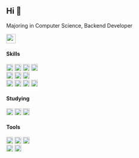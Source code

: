 ## Hi 👋
Majoring in Computer Science, Backend Developer<br>

<a href="https://mminjukim.notion.site/mj-home" target="_blank"><img height=25 src="https://img.shields.io/badge/Check_my_Notion_here-FFFFFF?style=flat-square&logo=Notion&logoColor=black"></a>


#### Skills
  <img height=18 src="https://img.shields.io/badge/Java-ffffff?style=flat-square&logo=Java&logoColor=black"> <img height=18 src="https://img.shields.io/badge/Spring-ffffff?style=flat-square&logo=Spring&logoColor=6DB33F"> <img height=18 src="https://img.shields.io/badge/Python-ffffff?style=flat-square&logo=Python&logoColor=3776AB"/> <img height=18 src="https://img.shields.io/badge/Django-ffffff?style=flat-square&logo=django&logoColor=092E20"> <br>
  <img height=18 src="https://img.shields.io/badge/_C_-ffffff?style=flat-square&logo=C&logoColor=A8B9CC"/> <img height=18 src="https://img.shields.io/badge/HTML-ffffff?style=flat-square&logo=html5&logoColor=E34F26"/> <img height=18 src="https://img.shields.io/badge/CSS-ffffff?style=flat-square&logo=css&logoColor=663399"/> <br>
  <img height=18 src="https://img.shields.io/badge/Linux-ffffff?style=flat-square&logo=Linux&logoColor=FCC624"/> <img height=18 src="https://img.shields.io/badge/AWS EC2-ffffff?style=flat-square&logo=amazon_ec2&logoColor=white"/> <img height=18 src="https://img.shields.io/badge/Docker-ffffff?style=flat-square&logo=Docker&logoColor=2496ED"/> <img height=18 src="https://img.shields.io/badge/MySQL-ffffff?style=flat-square&logo=MySQL&logoColor=4479A1"/>

#### Studying
<img height=18 src="https://img.shields.io/badge/React Native-ffffff?style=flat-square&logo=React&logoColor=61DAFB"> <img height=18 src="https://img.shields.io/badge/Spring_Security-ffffff?style=flat-square&logo=springsecurity&logoColor=DB33F"> <img height=18 src="https://img.shields.io/badge/Redis-ffffff?style=flat-square&logo=redis&logoColor=FF4438">

#### Tools
  <img height=18 src="https://img.shields.io/badge/Visual_Studio_Code-ffffff?style=flat-square&logo=visualstudiocode&logoColor=white"/> <img height=18 src="https://img.shields.io/badge/IntelliJ IDEA-ffffff?style=flat-square&logo=intellijidea&logoColor=da2fb6"/> <img height=18 src="https://img.shields.io/badge/GitHub-ffffff?style=flat-square&logo=GitHub&logoColor=181717"/> <br>
  <img height=18 src="https://img.shields.io/badge/Figma-ffffff?style=flat-square&logo=figma&logoColor=F24E1E"/> <img height=18 src="https://img.shields.io/badge/Notion-ffffff?style=flat-square&logo=Notion&logoColor=000000"/>

